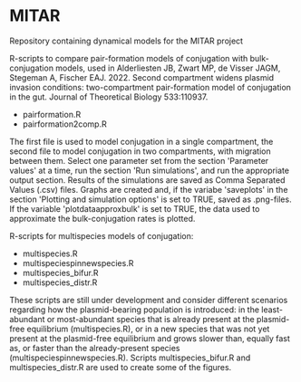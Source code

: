 # MITAR
Repository containing dynamical models for the MITAR project

R-scripts to compare pair-formation models of conjugation with bulk-conjugation models,
used in Alderliesten JB, Zwart MP, de Visser JAGM, Stegeman A, Fischer EAJ. 2022.
Second compartment widens plasmid invasion conditions: two-compartment pair-formation
model of conjugation in the gut. Journal of Theoretical Biology 533:110937.
* pairformation.R 
* pairformation2comp.R

The first file is used to model conjugation in a single compartment, the second file
to model conjugation in two compartments, with migration between them.
Select one parameter set from the section 'Parameter values' at a time,
run the section 'Run simulations', and run the appropriate output section.
Results of the simulations are saved as Comma Separated Values (.csv) files.
Graphs are created and, if the variabe 'saveplots' in the section 'Plotting and
simulation options' is set to TRUE, saved as .png-files.
If the variable 'plotdataapproxbulk' is set to TRUE, the data used to
approximate the bulk-conjugation rates is plotted.

R-scripts for multispecies models of conjugation:
* multispecies.R
* multispeciespinnewspecies.R
* multispecies_bifur.R
* multispecies_distr.R

These scripts are still under development and consider different scenarios
regarding how the plasmid-bearing population is introduced: in the
least-abundant or most-abundant species that is already present at the
plasmid-free equilibrium (multispecies.R), or in a new species that was not
yet present at the plasmid-free equilibrium and grows slower than, equally fast
as, or faster than the already-present species (multispeciespinnewspecies.R).
Scripts multispecies_bifur.R and multispecies_distr.R are used to create some
of the figures.
